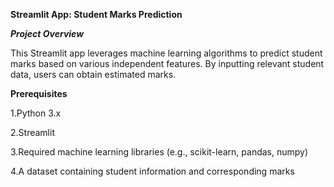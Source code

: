 **Streamlit App: Student Marks Prediction**

_**Project Overview**_

This Streamlit app leverages machine learning algorithms to predict student marks based on various independent features. By inputting relevant student data, users can obtain estimated marks.

**Prerequisites**

1.Python 3.x

2.Streamlit

3.Required machine learning libraries (e.g., scikit-learn, pandas, numpy)

4.A dataset containing student information and corresponding marks
